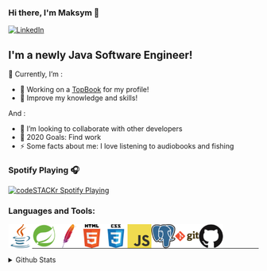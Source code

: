 ### Hi there, I'm Maksym 👋

[![LinkedIn](https://img.shields.io/website?label=LINKED%20IN&style=for-the-badge&logo=linkedin&url=https://linkedin.com/)](https://www.linkedin.com/in/maxim-vitkovskyi/)

## I'm a newly Java Software Engineer!

🌱 Currently, I’m :
- 🌱 Working on a [TopBook](https://github.com/clevercattv/TopBooks) for my profile!
- 🔭 Improve my knowledge and skills!

And :
- 👯 I’m looking to collaborate with other developers
- 🥅 2020 Goals: Find work
- ⚡ Some facts about me: I love listening to audiobooks and fishing

### Spotify Playing 🎧
[<img src="https://now-playing-codestackr.vercel.app/api/spotify-playing" alt="codeSTACKr Spotify Playing" width="350" />](https://open.spotify.com/user/sc8st57v528hkjrzwjbg13dxq)

### Languages and Tools:

<img align="left" alt="Java" width="48px" src="https://raw.githubusercontent.com/github/explore/80688e429a7d4ef2fca1e82350fe8e3517d3494d/topics/java/java.png" />
<img align="left" alt="Spring" width="48px" src="https://raw.githubusercontent.com/github/explore/80688e429a7d4ef2fca1e82350fe8e3517d3494d/topics/spring-boot/spring-boot.png" />
<img align="left" alt="Maven" width="48px" src="https://raw.githubusercontent.com/github/explore/80688e429a7d4ef2fca1e82350fe8e3517d3494d/topics/maven/maven.png" />
<img align="left" alt="HTML5" width="48px" src="https://raw.githubusercontent.com/github/explore/80688e429a7d4ef2fca1e82350fe8e3517d3494d/topics/html/html.png" />
<img align="left" alt="CSS3" width="48px" src="https://raw.githubusercontent.com/github/explore/80688e429a7d4ef2fca1e82350fe8e3517d3494d/topics/css/css.png" />
<img align="left" alt="JavaScript" width="48px" src="https://raw.githubusercontent.com/github/explore/80688e429a7d4ef2fca1e82350fe8e3517d3494d/topics/javascript/javascript.png" />
<img align="left" alt="PostgreSQL" width="48px" src="https://raw.githubusercontent.com/github/explore/80688e429a7d4ef2fca1e82350fe8e3517d3494d/topics/postgresql/postgresql.png" />
<img align="left" alt="Git" width="48px" src="https://raw.githubusercontent.com/github/explore/80688e429a7d4ef2fca1e82350fe8e3517d3494d/topics/git/git.png" />
<img align="left" alt="GitHub" width="48px" src="https://raw.githubusercontent.com/github/explore/78df643247d429f6cc873026c0622819ad797942/topics/github/github.png" />

<br>
<br>

---

<details style="display: block">
  <summary>Github Stats</summary>

  <img align="left" alt="Maksym Vitkovskyi's GitHub Stats" src="https://github-readme-stats.codestackr.vercel.app/api?username=clevercattv&show_icons=true&hide_border=true&theme=radical" />

</details>


